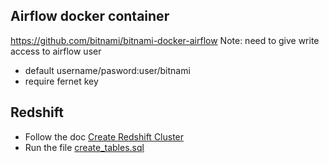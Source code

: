 ## Airflow docker container
https://github.com/bitnami/bitnami-docker-airflow
Note: need to give write access to airflow user
- default username/pasword:user/bitnami
- require fernet key
## Redshift
- Follow the doc [Create Redshift Cluster](create_redshift_cluster.pdf)
- Run the file [create_tables.sql](workspace/airflow/create_tables.sql)